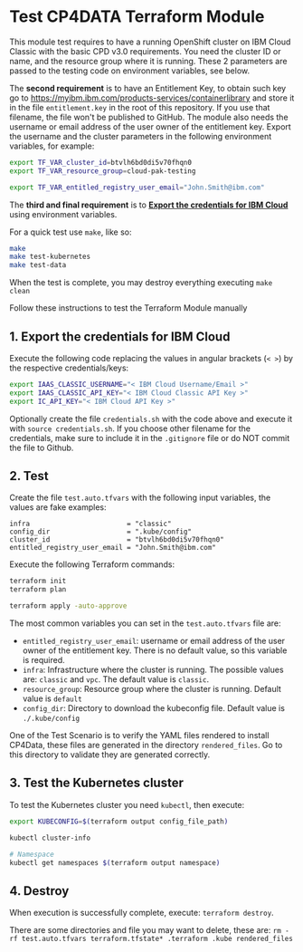# Test CP4DATA Terraform Module

This module test requires to have a running OpenShift cluster on IBM Cloud Classic with the basic CPD v3.0 requirements. You need the cluster ID or name, and the resource group where it is running. These 2 parameters are passed to the testing code on environment variables, see below.

The **second requirement** is to have an Entitlement Key, to obtain such key go to https://myibm.ibm.com/products-services/containerlibrary and store it in the file `entitlement.key` in the root of this repository. If you use that filename, the file won't be published to GitHub. The module also needs the username or email address of the user owner of the entitlement key. Export the username and the cluster parameters in the following environment variables, for example:

```bash
export TF_VAR_cluster_id=btvlh6bd0di5v70fhqn0
export TF_VAR_resource_group=cloud-pak-testing

export TF_VAR_entitled_registry_user_email="John.Smith@ibm.com"
```

The **third and final requirement** is to **[Export the credentials for IBM Cloud](#1-export-the-credentials-for-ibm-cloud)** using environment variables.

For a quick test use `make`, like so:

```bash
make
make test-kubernetes
make test-data
```

When the test is complete, you may destroy everything executing `make clean`

Follow these instructions to test the Terraform Module manually

## 1. Export the credentials for IBM Cloud

Execute the following code replacing the values in angular brackets (`< >`) by the respective credentials/keys:

```bash
export IAAS_CLASSIC_USERNAME="< IBM Cloud Username/Email >"
export IAAS_CLASSIC_API_KEY="< IBM Cloud Classic API Key >"
export IC_API_KEY="< IBM Cloud API Key >"
```

Optionally create the file `credentials.sh` with the code above and execute it with `source credentials.sh`. If you choose other filename for the credentials, make sure to include it in the `.gitignore` file or do NOT commit the file to Github.

## 2. Test

Create the file `test.auto.tfvars` with the following input variables, the values are fake examples:

```hcl
infra                        = "classic"
config_dir                   = ".kube/config"
cluster_id                   = "btvlh6bd0di5v70fhqn0"
entitled_registry_user_email = "John.Smith@ibm.com"
```

Execute the following Terraform commands:

```bash
terraform init
terraform plan

terraform apply -auto-approve
```

The most common variables you can set in the `test.auto.tfvars` file are:

- `entitled_registry_user_email`: username or email address of the user owner of the entitlement key. There is no default value, so this variable is required.
- `infra`: Infrastructure where the cluster is running. The possible values are: `classic` and `vpc`. The default value is `classic`.
- `resource_group`: Resource group where the cluster is running. Default value is `default`
- `config_dir`: Directory to download the kubeconfig file. Default value is `./.kube/config`

One of the Test Scenario is to verify the YAML files rendered to install CP4Data, these files are generated in the directory `rendered_files`. Go to this directory to validate they are generated correctly.

## 3. Test the Kubernetes cluster

To test the Kubernetes cluster you need `kubectl`, then execute:

```bash
export KUBECONFIG=$(terraform output config_file_path)

kubectl cluster-info

# Namespace
kubectl get namespaces $(terraform output namespace)
```

## 4. Destroy

When execution is successfully complete, execute: `terraform destroy`.

There are some directories and file you may want to delete, these are: `rm -rf test.auto.tfvars terraform.tfstate* .terraform .kube rendered_files`

